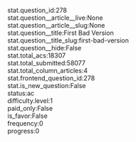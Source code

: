 stat.question_id:278  
stat.question__article__live:None  
stat.question__article__slug:None  
stat.question__title:First Bad Version  
stat.question__title_slug:first-bad-version  
stat.question__hide:False  
stat.total_acs:18307  
stat.total_submitted:58077  
stat.total_column_articles:4  
stat.frontend_question_id:278  
stat.is_new_question:False  
status:ac  
difficulty.level:1  
paid_only:False  
is_favor:False  
frequency:0  
progress:0  
